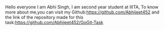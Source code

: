 Hello everyone I am Abhi Singh, I am second year student at IIITA, To know more about me,you can visit my Github:https://github.com/Abhijeet452 and the link of the repository made for this task:https://github.com/Abhijeet452/GoGit-Task
